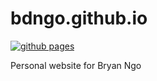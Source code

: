 # bdngo.github.io

[![github pages](https://github.com/bdngo/bdngo.github.io/actions/workflows/gh-pages.yml/badge.svg)](https://github.com/bdngo/bdngo.github.io/actions/workflows/gh-pages.yml)

Personal website for Bryan Ngo
